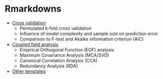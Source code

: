 # Rmarkdowns

- [Cross validation](https://github.com/marchtaylor/Rmarkdowns/blob/main/crossValidation/crossValidation.pdf)
  - Permutated k-fold cross validation
  - Influence of model complexity and sample size on prediction error
  - Comparison to F-test and Akaike information criterion (AIC)
- [Coupled field analysis](https://github.com/marchtaylor/Rmarkdowns/blob/main/coupledFields/coupledFields.pdf)
  - Empirical Orthogonal Function (EOF) analysis
  - Maximum Covariance Analysis (MCA/SVD)
  - Canonical Correlation Analysis (CCA)
  - Redundancy Analysis (RDA)
- [Other templates](https://github.com/marchtaylor/Rmarkdowns/blob/main/templates)

